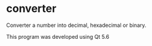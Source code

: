 # converter
Converter a number into decimal, hexadecimal or binary.

This program was developed using Qt 5.6
